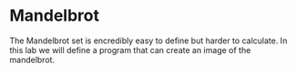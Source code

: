# Mandelbrot

The Mandelbrot set is encredibly easy to define but harder to calculate. In this lab we will define a program that can create an image of the mandelbrot.